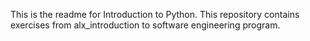 This is the readme for Introduction to Python.
This repository contains exercises from alx_introduction to software engineering program.